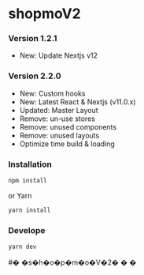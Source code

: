 ﻿# shopmoV2

### Version 1.2.1

* New: Update Nextjs v12

### Version 2.2.0

* New: Custom hooks
* New: Latest React & Nextjs (v11.0.x)
* Updated: Master Layout
* Remove: un-use stores
* Remove: unused components
* Remove: unused layouts
* Optimize time build & loading


### Installation

```bash
npm install
```

or Yarn

```bash
yarn install 
```

### Develope

```bash
yarn dev 
```
#� �s�h�o�p�m�o�V�2�
�
�